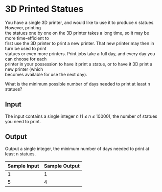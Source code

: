 # 3D Printed Statues

You have a single 3D printer, and would like to use it to produce *n* statues. However, printing\
the statues one by one on the 3D printer takes a long time, so it may be more time-efficient to\
first use the 3D printer to print a new printer. That new printer may then in turn be used to print\
statues or even more printers. Print jobs take a full day, and every day you can choose for each\
printer in your possession to have it print a statue, or to have it 3D print a new printer (which\
becomes available for use the next day).

What is the minimum possible number of days needed to print at least n statues?

## Input

The input contains a single integer *n* (1 ≤ *n* ≤ 10000), the number of statues you need to print.

## Output

Output a single integer, the minimum number of days needed to print at least n statues.

| Sample Input | Sample Output |
| ---          | ---           |
| 1            | 1             |
| 5            | 4             |